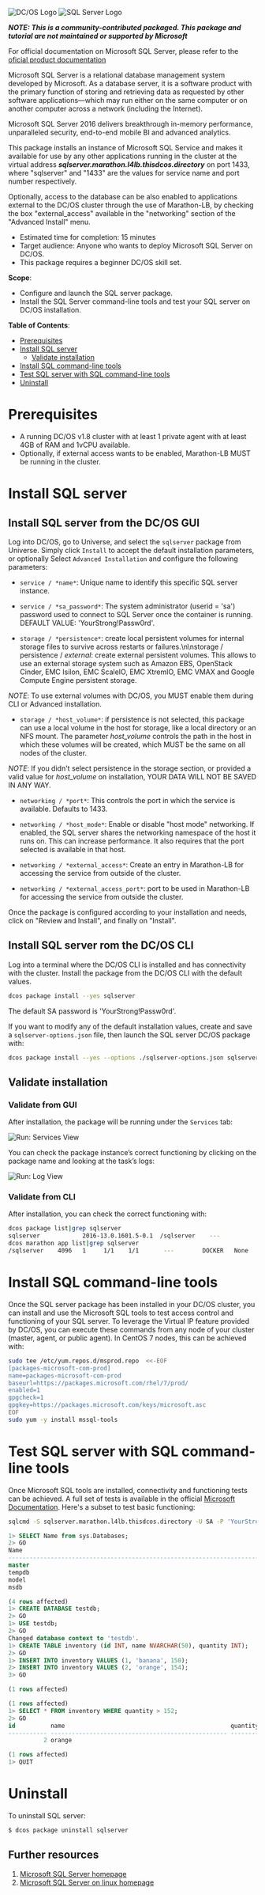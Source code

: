 ![DC/OS Logo](https://acomblogimages.blob.core.windows.net/media/Default/Windows-Live-Writer/dcoslogo.png) ![SQL Server Logo](img/sql-server-logo.png)

***NOTE: This is a community-contributed packaged. This package and tutorial are not maintained or supported by Microsoft***

For official documentation on Microsoft SQL Server, please refer to the [oficial product documentation](https://docs.microsoft.com/en-us/sql/linux/)

Microsoft SQL Server is a relational database management system developed by Microsoft. As a database server, it is a software product with the primary function of storing and retrieving data as requested by other software applications—which may run either on the same computer or on another computer across a network (including the Internet).

Microsoft SQL Server 2016 delivers breakthrough in-memory performance, unparalleled security, end-to-end mobile BI and advanced analytics.

This package installs an instance of Microsoft SQL Service and makes it available for use by any other applications running in the cluster at the virtual address ***sqlserver.marathon.l4lb.thisdcos.directory*** on port 1433, where "sqlserver" and "1433" are the values for service name and port number respectively. 

Optionally, access to the database can be also enabled to applications external to the DC/OS cluster through the use of Marathon-LB, by checking the box "external_access" available in the "networking" section of the "Advanced Install" menu.


- Estimated time for completion: 15 minutes
- Target audience: Anyone who wants to deploy Microsoft SQL Server on DC/OS. 
- This package requires a beginner DC/OS skill set.

**Scope**:
 - Configure and launch the SQL server package.
 - Install the SQL Server command-line tools and test your SQL server on DC/OS installation.

**Table of Contents**:

- [Prerequisites](#prerequisites)
- [Install SQL server](#install-sql-server)
  - [Validate installation](#validate-installation)
- [Install SQL command-line tools](#install-sql-command-line-tools)
- [Test SQL server with SQL command-line tools](#test-sql-server-with-sql-command-line-tools)
- [Uninstall](#uninstall)

# Prerequisites

- A running DC/OS v1.8 cluster with at least 1 private agent with at least 4GB of RAM and 1vCPU available.
- Optionally, if external access wants to be enabled, Marathon-LB MUST be running in the cluster.

# Install SQL server

## Install SQL server from the DC/OS GUI

Log into DC/OS, go to Universe, and select the `sqlserver` package from Universe. Simply click `Install` to accept the default installation parameters, or optionally Select `Advanced Installation` and configure the following parameters:

- `service / *name*`: Unique name to identify this specific SQL server instance.

- `service / *sa_password*`: The system administrator (userid = 'sa') password used to connect to SQL Server once the container is running. DEFAULT VALUE: 'YourStrong!Passw0rd'.

- `storage / *persistence*`: create local persistent volumes for internal storage files to survive across restarts or failures.\n\nstorage / persistence / *external*: create external persistent volumes. This allows to use an external storage system such as Amazon EBS, OpenStack Cinder, EMC Isilon, EMC ScaleIO, EMC XtremIO, EMC VMAX and Google Compute Engine persistent storage. 

*NOTE*: To use external volumes with DC/OS, you MUST enable them during CLI or Advanced installation.

- `storage / *host_volume*`:  if persistence is not selected, this package can use a local volume in the host for storage, like a local directory or an NFS mount. The parameter *host_volume* controls the path in the host in which these volumes will be created, which MUST be the same on all nodes of the cluster.

*NOTE*: If you didn't select persistence in the storage section, or provided a valid value for *host_volume* on installation, YOUR DATA WILL NOT BE SAVED IN ANY WAY.

- `networking / *port*`: This controls the port in which the service is available. Defaults to 1433.

- `networking / *host_mode*`: Enable or disable "host mode" networking. If enabled, the SQL server shares the networking namespace of the host it runs on. This can increase performance. It also requires that the port selected is available in that host.

- `networking / *external_access*`: Create an entry in Marathon-LB for accessing the service from outside of the cluster.

- `networking / *external_access_port*`: port to be used in Marathon-LB for accessing the service from outside the cluster.

Once the package is configured according to your installation and needs, click on "Review and Install", and finally on "Install".


## Install SQL server rom the DC/OS CLI

Log into a terminal where the DC/OS CLI is installed and has connectivity with the cluster. Install the package from the DC/OS CLI with the default values.

```bash
dcos package install --yes sqlserver
```

The default SA password is 'YourStrong!Passw0rd'.

If you want to modify any of the default installation values, create and save a `sqlserver-options.json` file, then launch the SQL server DC/OS package with:

```bash
dcos package install --yes --options ./sqlserver-options.json sqlserver
```

## Validate installation

### Validate from GUI

After installation, the package will be running under the `Services` tab:

![Run: Services View](img/run_services_view.png)

You can check the package instance’s correct functioning by clicking on the package name and looking at the task’s logs:

![Run: Log View](img/run_log_view.png)

### Validate from CLI

After installation, you can check the correct functioning with:

```bash
dcos package list|grep sqlserver
sqlserver            2016-13.0.1601.5-0.1  /sqlserver    ---                  Microsoft SQL Server is a relational database management system developed by Microsoft. As a database server, it is a software product with the primary function of storing and retrieving data as requested by other software applications—which may run either on the same computer or on another computer across a network (including the Internet).
dcos marathon app list|grep sqlserver
/sqlserver    4096   1     1/1    1/1       ---        DOCKER   None
```

# Install SQL command-line tools

Once the SQL server package has been installed in your DC/OS cluster, you can install and use the Microsoft SQL tools to test access control and functioning of your SQL server. To leverage the Virtual IP feature provided by DC/OS, you can execute these commands from any node of your cluster (master, agent, or public agent). In CentOS 7 nodes, this can be achieved with:

```bash
sudo tee /etc/yum.repos.d/msprod.repo  <<-EOF
[packages-microsoft-com-prod]
name=packages-microsoft-com-prod
baseurl=https://packages.microsoft.com/rhel/7/prod/
enabled=1
gpgcheck=1
gpgkey=https://packages.microsoft.com/keys/microsoft.asc
EOF
sudo yum -y install mssql-tools
```

# Test SQL server with SQL command-line tools

Once Microsoft SQL tools are installed, connectivity and functioning tests can be achieved. A full set of tests is available in the official [Microsoft Documentation](https://docs.microsoft.com/en-us/sql/linux/sql-server-linux-connect-and-query-sqlcmd). Here's a subset to test basic functioning:

```bash
sqlcmd -S sqlserver.marathon.l4lb.thisdcos.directory -U SA -P 'YourStrong!Passw0rd'
```
```sql
1> SELECT Name from sys.Databases;
2> GO
Name
--------------------------------------------------------------------------------------------------------------------------------
master
tempdb
model
msdb

(4 rows affected)
1> CREATE DATABASE testdb;
2> GO
1> USE testdb;
2> GO
Changed database context to 'testdb'.
1> CREATE TABLE inventory (id INT, name NVARCHAR(50), quantity INT);
2> GO
1> INSERT INTO inventory VALUES (1, 'banana', 150);
2> INSERT INTO inventory VALUES (2, 'orange', 154);
3> GO

(1 rows affected)

(1 rows affected)
1> SELECT * FROM inventory WHERE quantity > 152;
2> GO
id          name                                               quantity
----------- -------------------------------------------------- -----------
          2 orange                                                     154

(1 rows affected)
1> QUIT
```
# Uninstall

To uninstall SQL server:

```bash
$ dcos package uninstall sqlserver
```

## Further resources

1. [Microsoft SQL Server homepage](https://www.microsoft.com/en-us/sql-server/sql-server-2016)
2. [Microsoft SQL Server on linux homepage](https://www.microsoft.com/en-us/sql-server/sql-server-vnext-including-Linux)
